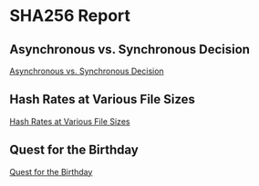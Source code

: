 # SHA256 Report

## Asynchronous vs. Synchronous Decision

[Asynchronous vs. Synchronous Decision](sync_or_async.md)

## Hash Rates at Various File Sizes

[Hash Rates at Various File Sizes](file_size_hash_rates.md)

## Quest for the Birthday

[Quest for the Birthday](birthday.md)
